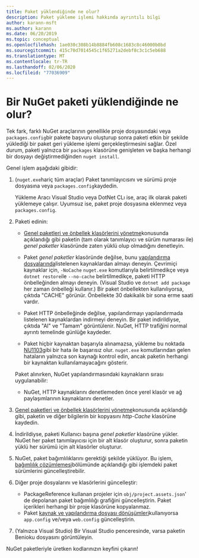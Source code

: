 ```yaml
---
title: Paket yüklendiğinde ne olur?
description: Paket yükleme işlemi hakkında ayrıntılı bilgi
author: karann-msft
ms.author: karann
ms.date: 06/20/2019
ms.topic: conceptual
ms.openlocfilehash: 1ae030c308b14b8884fb608c1683c8c46000b0bd
ms.sourcegitcommit: 415c70d7014545c1f65271a2debf8c3c1c5eb688
ms.translationtype: MT
ms.contentlocale: tr-TR
ms.lasthandoff: 02/06/2020
ms.locfileid: "77036909"
---
```

# <a name="what-happens-when-a-nuget-package-is-installed"></a>Bir NuGet paketi yüklendiğinde ne olur?

Tek fark, farklı NuGet araçlarının genellikle proje dosyasındaki veya `packages.config`bir pakete başvuru oluşturup sonra paketi etkin bir şekilde yüklediği bir paket geri yükleme işlemi gerçekleştirmesini sağlar. Özel durum, paketi yalnızca bir `packages` klasörüne genişleten ve başka herhangi bir dosyayı değiştirmediğinden `nuget install`.

Genel işlem aşağıdaki gibidir:

1. (`nuget.exe`hariç tüm araçlar) Paket tanımlayıcısını ve sürümü proje dosyasına veya `packages.config`kaydedin.

   Yükleme Aracı Visual Studio veya DotNet CLı ise, araç ilk olarak paketi yüklemeye çalışır. Uyumsuz ise, paket proje dosyasına eklenmez veya `packages.config`.

2. Paketi edinin:
   - [Genel paketleri ve önbellek klasörlerini yönetme](../consume-packages/managing-the-global-packages-and-cache-folders.md)konusunda açıklandığı gibi paketin (tam olarak tanımlayıcı ve sürüm numarası ile) *genel paketler* klasöründe zaten yüklü olup olmadığını denetleyin.

   - Paket *genel paketler* klasöründe değilse, bunu [yapılandırma dosyalarında](../consume-packages/Configuring-NuGet-Behavior.md)listelenen kaynaklardan almayı deneyin. Çevrimiçi kaynaklar için, `-NoCache` `nuget.exe` komutlarıyla belirtilmedikçe veya `dotnet restore`ile `--no-cache` belirtilmedikçe, paketi HTTP önbelleğinden almayı deneyin. (Visual Studio ve `dotnet add package` her zaman önbelleği kullanır.) Bir paket önbellekten kullanılıyorsa, çıktıda "CACHE" görünür. Önbellekte 30 dakikalık bir sona erme saati vardır.

   - Paket HTTP önbelleğinde değilse, yapılandırmayı yapılandırmada listelenen kaynaklardan indirmeyi deneyin. Bir paket indirildiyse, çıktıda "Al" ve "Tamam" görüntülenir. NuGet, HTTP trafiğini normal ayrıntı temelinde günlüğe kaydeder.

   - Paket hiçbir kaynaktan başarıyla alınamazsa, yükleme bu noktada [NU1103](../reference/errors-and-warnings/NU1103.md)gibi bir hata ile başarısız olur. `nuget.exe` komutlarından gelen hataların yalnızca son kaynağı kontrol edin, ancak paketin herhangi bir kaynaktan kullanılamayacağını gösterir.

   Paket alınırken, NuGet yapılandırmasındaki kaynakların sırası uygulanabilir:

   - NuGet, HTTP kaynaklarını denetlemeden önce yerel klasör ve ağ paylaşımlarının kaynaklarını denetler.

3. [Genel paketleri ve önbellek klasörlerini yönetme](../consume-packages/managing-the-global-packages-and-cache-folders.md)konusunda açıklandığı gibi, paketin ve diğer bilgilerin bir kopyasını *http-Cache* klasörüne kaydedin.

4. İndirildiyse, paketi Kullanıcı başına *genel paketler* klasörüne yükler. NuGet her paket tanımlayıcısı için bir alt klasör oluşturur, sonra paketin yüklü her sürümü için alt klasörler oluşturur.

5. NuGet, paket bağımlılıklarını gerektiği şekilde yüklüyor. Bu işlem, [bağımlılık çözümlemesi](../concepts/dependency-resolution.md)bölümünde açıklandığı gibi işlemdeki paket sürümlerini güncelleştirebilir.

6. Diğer proje dosyalarını ve klasörlerini güncelleştir:

    - PackageReference kullanan projeler için `obj/project.assets.json`' de depolanan paket bağımlılığı grafiğini güncelleştirin. Paket içerikleri herhangi bir proje klasörüne kopyalanmaz.
    - Paket [kaynak ve yapılandırma dosyası dönüşümleri](../create-packages/source-and-config-file-transformations.md)kullanıyorsa `app.config` ve/veya `web.config` güncelleştirin.

7. (Yalnızca Visual Studio) Bir Visual Studio penceresinde, varsa paketin Benioku dosyasını görüntüleyin.

NuGet paketleriyle üretken kodlarınızın keyfini çıkarın!
